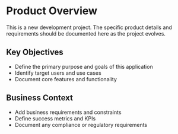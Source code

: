 # Product Overview

This is a new development project. The specific product details and requirements should be documented here as the project evolves.

## Key Objectives
- Define the primary purpose and goals of this application
- Identify target users and use cases
- Document core features and functionality

## Business Context
- Add business requirements and constraints
- Define success metrics and KPIs
- Document any compliance or regulatory requirements